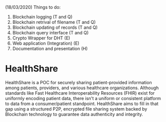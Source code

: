 (18/03/2020) Things to do:
1) Blockchain logging (T and Q)
2) Blockchain retrival of filename (T and Q)
3) Blockchain updating of records (T and Q)
4) Blockchain query interface (T and Q)
5) Crypto Wrapper for DHT (E)
6) Web application (Integration) (E)
7) Documentation and presentation (H)

# HealthShare
HealthShare is a POC for securely sharing patient-provided information among patients, providers, and various healthcare organizations. Although standards like Fast Healthcare Interoperability Resources (FHIR) exist for uniformly encoding patient data, there isn't a uniform or consistent platform to data from a consumer/patient standpoint. HealthShare aims to fill in that gap using a structured P2P, encrypted file sharing system backed by Blockchain technology to guarantee data authenticity and integrity. 
